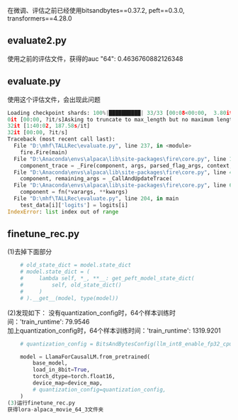 在微调、评估之前已经使用bitsandbytes==0.37.2, peft==0.3.0, transformers==4.28.0
## evaluate2.py
使用之前的评估文件，获得的auc  "64": 0.4636760882126348  
## evaluate.py 
使用这个评估文件，会出现此问题
```python
Loading checkpoint shards: 100%|██████████| 33/33 [00:08<00:00,  3.80it/s]
0it [00:00, ?it/s]Asking to truncate to max_length but no maximum length is provided and the model has no predefined maximum length. Default to no truncation.
32it [1:40:02, 187.58s/it]
32it [00:00, ?it/s]
Traceback (most recent call last):
  File "D:\mhf\TALLRec\evaluate.py", line 237, in <module>
    fire.Fire(main)
  File "D:\Anaconda\envs\alpaca\lib\site-packages\fire\core.py", line 141, in Fire
    component_trace = _Fire(component, args, parsed_flag_args, context, name)
  File "D:\Anaconda\envs\alpaca\lib\site-packages\fire\core.py", line 475, in _Fire
    component, remaining_args = _CallAndUpdateTrace(
  File "D:\Anaconda\envs\alpaca\lib\site-packages\fire\core.py", line 691, in _CallAndUpdateTrace
    component = fn(*varargs, **kwargs)
  File "D:\mhf\TALLRec\evaluate.py", line 204, in main
    test_data[i]['logits'] = logits[i]
IndexError: list index out of range
```
## finetune_rec.py  
(1)去掉下面部分  
```python
    # old_state_dict = model.state_dict
    # model.state_dict = (
    #     lambda self, *_, **__: get_peft_model_state_dict(
    #         self, old_state_dict()
    #     )
    # ).__get__(model, type(model))
```
(2)发现如下：
没有quantization_config时，64个样本训练时间：'train_runtime': 79.9546  
加上quantization_config时，64个样本训练时间：'train_runtime': 1319.9201  
```python
    # quantization_config = BitsAndBytesConfig(llm_int8_enable_fp32_cpu_offload=True)

    model = LlamaForCausalLM.from_pretrained(
        base_model,
        load_in_8bit=True,
        torch_dtype=torch.float16,
        device_map=device_map,
        # quantization_config=quantization_config,
    )
(3)运行finetune_rec.py
获得lora-alpaca_movie_64_3文件夹
